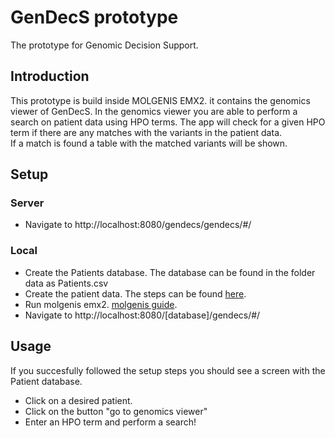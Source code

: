 # GenDecS prototype
The prototype for Genomic Decision Support. 

## Introduction
This prototype is build inside MOLGENIS EMX2. it contains the
genomics viewer of GenDecS. In the genomics viewer you are able to 
perform a search on patient data using HPO terms. 
The app will check for a given HPO term if there are any matches with 
the variants in the patient data.  
If a match is found a table with the matched variants will be shown.

## Setup

### Server

* Navigate to http://localhost:8080/gendecs/gendecs/#/

### Local

* Create the Patients database. The database can be found in the folder data as Patients.csv
* Create the patient data. The steps can be found [here](https://github.com/JonathanKlimp/GenDecS-tools). 
* Run molgenis emx2. [molgenis guide](https://molgenis.github.io/molgenis-emx2/#/molgenis/use).
* Navigate to http://localhost:8080/[database]/gendecs/#/

## Usage

If you succesfully followed the setup steps you should see a screen 
with the Patient database. 

* Click on a desired patient.
* Click on the button "go to genomics viewer"
* Enter an HPO term and perform a search!